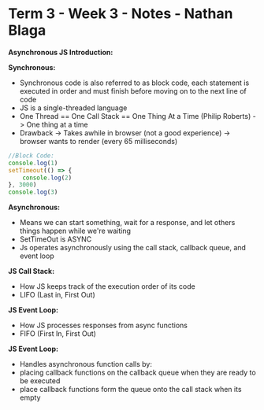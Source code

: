 # **Term 3 - Week 3 - Notes - Nathan Blaga**

**Asynchronous JS Introduction:**

**Synchronous:**
- Synchronous code is also referred to as block code, each statement is executed in order and must finish before moving on to the next line of code
- JS is a single-threaded language
- One Thread == One Call Stack == One Thing At a Time (Philip Roberts) -> One thing at a time
- Drawback -> Takes awhile in browser (not a good experience) -> browser wants to render (every 65 milliseconds)


```js
//Block Code:
console.log(1)
setTimeout(() => {
    console.log(2)
}, 3000)
console.log(3)
```

**Asynchronous:** 
- Means we can start something, wait for a response, and let others things happen while we're waiting
- SetTimeOut is ASYNC
- Js operates asynchronously using the call stack, callback queue, and event loop

**JS Call Stack:**
- How JS keeps track of the execution order of its code
- LIFO (Last in, First Out)

**JS Event Loop:**
- How JS processes responses from async functions
- FIFO (First In, First Out)

**JS Event Loop:**
- Handles asynchronous function calls by:
- placing callback functions on the callback queue when they are ready to be executed 
- place callback functions form the queue onto the call stack when its empty



